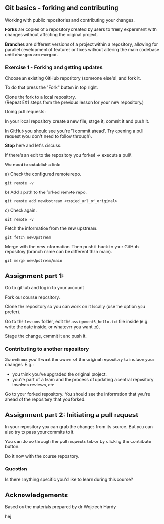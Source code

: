 
## Git basics - forking and contributing

Working with public repositories and contributing your changes.

**Forks** are copies of a repository created by users to freely experiment with changes without affecting the original project. 

**Branches** are different versions of a project within a repository, allowing for parallel development of features or fixes without altering the main codebase until changes are merged.

### Exercise 1 - Forking and getting updates

Choose an existing GitHub repository (someone else's!) and fork it.

To do that press the "Fork" button in top right.

Clone the fork to a local repository.\
(Repeat EX1 steps from the previous lesson for your new repository.)

Doing pull requests:

In your local repository create a new file, stage it, commit it and push it.

In GitHub you should see you're '1 commit ahead'. Try opening a pull request (you don't need to follow through).

**Stop** here and let's discuss.

If there's an edit to the repository you forked -> execute a pull\

We need to establish a link:

a) Check the configured remote repo.
```
git remote -v
```
b) Add a path to the forked remote repo.
```
git remote add newUpstream <copied_url_of_original>
```
c) Check again.
```
git remote -v
```
Fetch the information from the new upstream.
```
git fetch newUpstream
```

Merge with the new information. Then push it back to your GitHub repository (branch name can be different than main).
```
git merge newUpstream/main
```

## Assignment part 1:

Go to github and log in to your account

Fork our course repository.

Clone the repository so you can work on it locally (use the option you prefer).

Go to the `lessons` folder, edit the `assignment5_hello.txt` file inside (e.g. write the date inside, or whatever you want to).

Stage the change, commit it and push it.

### Contributing to another repository

Sometimes you'll want the owner of the original repository to include your changes. E.g.:

- you think you've upgraded the original project.
- you're part of a team and the process of updating a central repository involves reviews, etc.

Go to your forked repository. You should see the information that you're ahead of the repository that you forked.

## Assignment part 2: Initiating a pull request
In your repository you can grab the changes from its source. But you can also try to pass your commits to it.

You can do so through the pull requests tab or by clicking the contribute button.

Do it now with the course repository.

### Question

Is there anything specific you'd like to learn during this course?


## Acknowledgements
Based on the materials prepared by dr Wojciech Hardy

hej